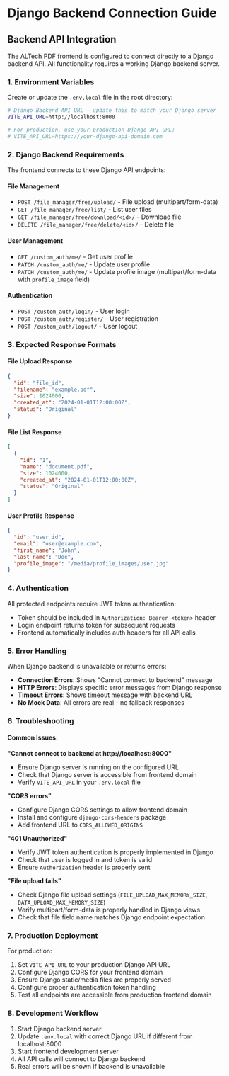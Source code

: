 # Django Backend Connection Guide

## Backend API Integration

The ALTech PDF frontend is configured to connect directly to a Django backend API. All functionality requires a working Django backend server.

### 1. Environment Variables

Create or update the `.env.local` file in the root directory:

```bash
# Django Backend API URL - update this to match your Django server
VITE_API_URL=http://localhost:8000

# For production, use your production Django API URL:
# VITE_API_URL=https://your-django-api-domain.com
```

### 2. Django Backend Requirements

The frontend connects to these Django API endpoints:

#### File Management

- `POST /file_manager/free/upload/` - File upload (multipart/form-data)
- `GET /file_manager/free/list/` - List user files
- `GET /file_manager/free/download/<id>/` - Download file
- `DELETE /file_manager/free/delete/<id>/` - Delete file

#### User Management

- `GET /custom_auth/me/` - Get user profile
- `PATCH /custom_auth/me/` - Update user profile
- `PATCH /custom_auth/me/` - Update profile image (multipart/form-data with `profile_image` field)

#### Authentication

- `POST /custom_auth/login/` - User login
- `POST /custom_auth/register/` - User registration
- `POST /custom_auth/logout/` - User logout

### 3. Expected Response Formats

#### File Upload Response

```json
{
  "id": "file_id",
  "filename": "example.pdf",
  "size": 1024000,
  "created_at": "2024-01-01T12:00:00Z",
  "status": "Original"
}
```

#### File List Response

```json
[
  {
    "id": "1",
    "name": "document.pdf",
    "size": 1024000,
    "created_at": "2024-01-01T12:00:00Z",
    "status": "Original"
  }
]
```

#### User Profile Response

```json
{
  "id": "user_id",
  "email": "user@example.com",
  "first_name": "John",
  "last_name": "Doe",
  "profile_image": "/media/profile_images/user.jpg"
}
```

### 4. Authentication

All protected endpoints require JWT token authentication:

- Token should be included in `Authorization: Bearer <token>` header
- Login endpoint returns token for subsequent requests
- Frontend automatically includes auth headers for all API calls

### 5. Error Handling

When Django backend is unavailable or returns errors:

- **Connection Errors**: Shows "Cannot connect to backend" message
- **HTTP Errors**: Displays specific error messages from Django response
- **Timeout Errors**: Shows timeout message with backend URL
- **No Mock Data**: All errors are real - no fallback responses

### 6. Troubleshooting

#### Common Issues:

**"Cannot connect to backend at http://localhost:8000"**

- Ensure Django server is running on the configured URL
- Check that Django server is accessible from frontend domain
- Verify `VITE_API_URL` in your `.env.local` file

**"CORS errors"**

- Configure Django CORS settings to allow frontend domain
- Install and configure `django-cors-headers` package
- Add frontend URL to `CORS_ALLOWED_ORIGINS`

**"401 Unauthorized"**

- Verify JWT token authentication is properly implemented in Django
- Check that user is logged in and token is valid
- Ensure `Authorization` header is properly sent

**"File upload fails"**

- Check Django file upload settings (`FILE_UPLOAD_MAX_MEMORY_SIZE`, `DATA_UPLOAD_MAX_MEMORY_SIZE`)
- Verify multipart/form-data is properly handled in Django views
- Check that file field name matches Django endpoint expectation

### 7. Production Deployment

For production:

1. Set `VITE_API_URL` to your production Django API URL
2. Configure Django CORS for your frontend domain
3. Ensure Django static/media files are properly served
4. Configure proper authentication token handling
5. Test all endpoints are accessible from production frontend domain

### 8. Development Workflow

1. Start Django backend server
2. Update `.env.local` with correct Django URL if different from localhost:8000
3. Start frontend development server
4. All API calls will connect to Django backend
5. Real errors will be shown if backend is unavailable
